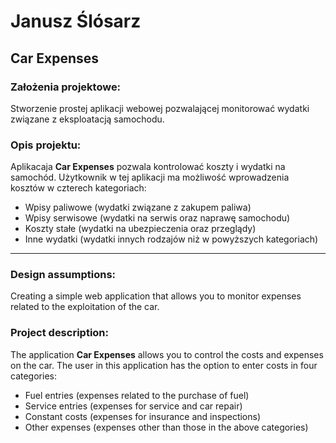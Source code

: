 # Janusz Ślósarz

## Car Expenses

### Założenia projektowe:

Stworzenie prostej aplikacji webowej pozwalającej monitorować wydatki związane z eksploatacją samochodu.

### Opis projektu:

Aplikacaja **Car Expenses** pozwala kontrolować koszty i wydatki na samochód. Użytkownik w tej aplikacji ma możliwość wprowadzenia kosztów w czterech kategoriach:

* Wpisy paliwowe (wydatki związane z zakupem paliwa)
* Wpisy serwisowe (wydatki na serwis oraz naprawę samochodu)
* Koszty stałe (wydatki na ubezpieczenia oraz przeglądy)
* Inne wydatki (wydatki innych rodzajów niż w powyższych kategoriach)

***

### Design assumptions:

Creating a simple web application that allows you to monitor expenses related to the exploitation of the car.

### Project description:

The application **Car Expenses** allows you to control the costs and expenses on the car. The user in this application has the option to enter costs in four categories:

* Fuel entries (expenses related to the purchase of fuel)
* Service entries (expenses for service and car repair)
* Constant costs (expenses for insurance and inspections)
* Other expenses (expenses other than those in the above categories)
